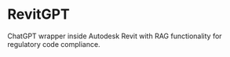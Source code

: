 # RevitGPT
ChatGPT wrapper inside Autodesk Revit with RAG functionality for regulatory code compliance.
